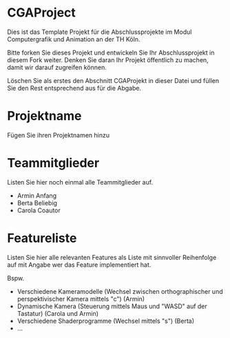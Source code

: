 # CGAProject
Dies ist das Template Projekt für die Abschlussprojekte im Modul Computergrafik und Animation an der TH Köln.

Bitte forken Sie dieses Projekt und entwickeln Sie Ihr Abschlussprojekt in diesem Fork weiter. Denken Sie daran Ihr Projekt öffentlich zu machen, damit wir darauf zugreifen können.

Löschen Sie als erstes den Abschnitt CGAProjekt in dieser Datei und füllen Sie den Rest entsprechend aus für die Abgabe. 

# Projektname
Fügen Sie ihren Projektnamen hinzu

# Teammitglieder
Listen Sie hier noch einmal alle Teammitglieder auf.
- Armin Anfang
- Berta Beliebig
- Carola Coautor

# Featureliste 
Listen Sie hier alle relevanten Features als Liste mit sinnvoller Reihenfolge auf mit Angabe wer das Feature implementiert hat.

Bspw.

- Verschiedene Kameramodelle (Wechsel zwischen orthographischer und perspektivischer Kamera mittels "c") (Armin)
- Dynamische Kamera (Steuerung mittels Maus und "WASD" auf der Tastatur) (Carola und Armin)
- Verschiedene Shaderprogramme (Wechsel mittels "s") (Berta)
- ...
